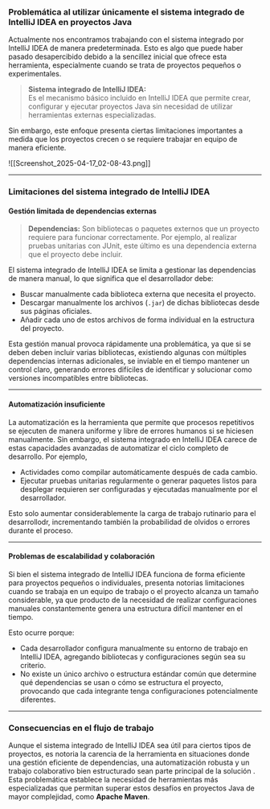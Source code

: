 ### Problemática al utilizar únicamente el sistema integrado de IntelliJ IDEA en proyectos Java

Actualmente nos encontramos trabajando con el sistema integrado por IntelliJ IDEA de manera predeterminada. Esto es algo que puede haber pasado desapercibido debido a la sencillez inicial que ofrece esta herramienta, especialmente cuando se trata de proyectos pequeños o experimentales.

> **Sistema integrado de IntelliJ IDEA:**  
> Es el mecanismo básico incluido en IntelliJ IDEA que permite crear, configurar y ejecutar proyectos Java sin necesidad de utilizar herramientas externas especializadas.

Sin embargo, este enfoque presenta ciertas limitaciones importantes a medida que los proyectos crecen o se requiere trabajar en equipo de manera eficiente.

![[Screenshot_2025-04-17_02-08-43.png]]

---
### Limitaciones del sistema integrado de IntelliJ IDEA

#### Gestión limitada de dependencias externas

> **Dependencias:** Son bibliotecas o paquetes externos que un proyecto requiere para funcionar correctamente. Por ejemplo, al realizar pruebas unitarias con JUnit, este último es una dependencia externa que el proyecto debe incluir.

El sistema integrado de IntelliJ IDEA se limita a gestionar las dependencias de manera manual, lo que significa que el desarrollador debe:

  - Buscar manualmente cada biblioteca externa que necesita el proyecto.
  - Descargar manualmente los archivos (`.jar`) de dichas bibliotecas desde sus páginas oficiales.
  - Añadir cada uno de estos archivos de forma individual en la estructura del proyecto.

Esta gestión manual provoca rápidamente una problemática, ya que si se deben deben incluir varias bibliotecas, existiendo algunas con múltiples dependencias internas adicionales, se invíable en el tiempo mantener un control claro, generando errores difíciles de identificar y solucionar como versiones incompatibles entre bibliotecas.

---
#### Automatización insuficiente

La automatización es la herramienta que permite que procesos repetitivos se ejecuten de manera uniforme y libre de errores humanos si se hiciesen manualmente. Sin embargo, el sistema integrado en IntelliJ IDEA carece de estas capacidades avanzadas de automatizar el ciclo completo de desarrollo. Por ejemplo, 
  
  * Actividades como compilar automáticamente después de cada cambio. 
  * Ejecutar pruebas unitarias regularmente o generar paquetes listos para desplegar requieren ser configuradas y ejecutadas manualmente por el desarrollador. 

Esto solo aumentar considerablemente la carga de trabajo rutinario para el desarrollodr, incrementando también la probabilidad de olvidos o errores durante el proceso.

---
#### Problemas de escalabilidad y colaboración

Si bien el sistema integrado de IntelliJ IDEA funciona de forma eficiente para proyectos pequeños o individuales, presenta notorias limitaciones cuando se trabaja en un equipo de trabajo o el proyecto alcanza un tamaño considerable, ya que producto de la necesidad de realizar configuraciones manuales constantemente genera una estructura difícil mantener en el tiempo.

Esto ocurre porque:

  - Cada desarrollador configura manualmente su entorno de trabajo en IntelliJ IDEA, agregando bibliotecas y configuraciones según sea su criterio.
  - No existe un único archivo o estructura estándar común que determine qué dependencias se usan o cómo se estructura el proyecto, provocando que cada integrante tenga configuraciones potencialmente diferentes.


---
### Consecuencias en el flujo de trabajo

Aunque el sistema integrado de IntelliJ IDEA sea útil para ciertos tipos de proyectos, es notoria la carencia de la herramienta en situaciones donde una gestión eficiente de dependencias, una automatización robusta y un trabajo colaborativo bien estructurado sean parte principal de la solución . Esta problemática establece la necesidad de herramientas más especializadas que permitan superar estos desafíos en proyectos Java de mayor complejidad, como **Apache Maven**.
